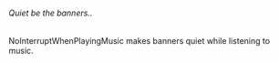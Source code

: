 ###### _Quiet be the banners.._

NoInterruptWhenPlayingMusic makes banners quiet while listening to music.
